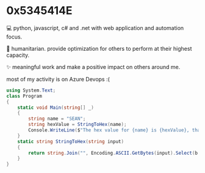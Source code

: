 # 0x5345414E

💻 python, javascript, c# and .net with web application and automation focus.

🤳 humanitarian. provide optimization for others to perform at their highest capacity.

✨ meaningful work and make a positive impact on others around me.

most of my activity is on Azure Devops :(

```c#
using System.Text;
class Program
{
    static void Main(string[] _)
    {
        string name = "SEAN";
        string hexValue = StringToHex(name);
        Console.WriteLine($"The hex value for {name} is {hexValue}, thanks for visiting!");
    }
    static string StringToHex(string input)
    {
        return string.Join("", Encoding.ASCII.GetBytes(input).Select(b => b.ToString("X2")));
    }
}
```
